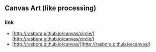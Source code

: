 ## Canvas Art (like processing)
### link
* [http://rasbora.github.io/canvas/circle/](http://rasbora.github.io/canvas/circle/)
* [http://rasbora.github.io/canvas/](http://rasbora.github.io/canvas/)

